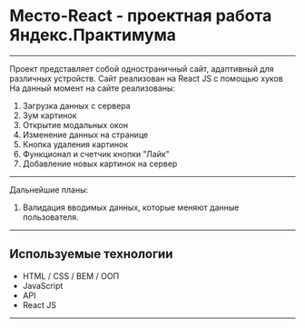 # Место-React - проектная работа Яндекс.Практимума

---

Проект представляет собой одностраничный сайт, адаптивный для различных устройств. Сайт реализован на React JS с помощью хуков На данный момент на сайте реализованы:

1. Загрузка данных с сервера
2. Зум картинок
3. Открытие модальных окон
4. Изменение данных на странице
5. Кнопка удаления картинок
6. Функционал и счетчик кнопки "Лайк"
7. Добавление новых картинок на сервер

---

Дальнейшие планы:

1. Валидация вводимых данных, которые меняют данные пользователя.

---

## Используемые технологии

- HTML / CSS / BEM / ООП
- JavaScript
- API
- React JS

---

